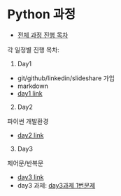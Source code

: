 # Python 과정

- [전체 과정 진행 목차](/Lectures/)

각 일정별 진행 목차:

1. Day1

- git/github/linkedin/slideshare 가입
- markdown
 - [day1 link](/Lectures/day1/)
  
2. Day2

파이썬 개발환경

 - [day2 link](/Lectures/day2/)
 
 3. Day3
 
 제어문/반복문
 
 - [day3 link](/Lectures/day3/)
 - day3 과제: [day3과제 1번문제](/Lectures/day3/day3과제_1번문제.ipynb)
